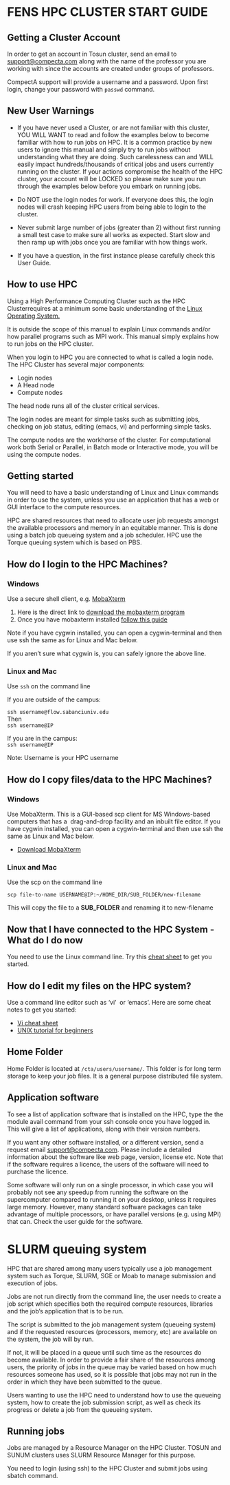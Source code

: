 # FENS HPC CLUSTER START GUIDE

## Getting a Cluster Account  
In order to get an account in Tosun cluster, send an email to [support@compecta.com](mailto:support@compecta.com) along with the name of the professor you are working with since the accounts are created under groups of professors.  
  
CompectA support will provide a username and a password. Upon first login, change your password with `passwd` command.


## New User Warnings

- If you have never used a Cluster, or are not familiar with this cluster, YOU WILL WANT to read and follow the examples below to become familiar with how to run jobs on HPC. It is a common practice by new users to ignore this manual and simply try to run jobs without understanding what they are doing. Such carelessness can and WILL easily impact hundreds/thousands of critical jobs and users currently running on the cluster. If your actions compromise the health of the HPC cluster, your account will be LOCKED so please make sure you run through the examples below before you embark on running jobs.


- Do NOT use the login nodes for work. If everyone does this, the login nodes will crash keeping HPC users from being able to login to the cluster.

- Never submit large number of jobs (greater than 2) without first running a small test case to make sure all works as expected. Start slow and then ramp up with jobs once you are familiar with how things work.

- If you have a question, in the first instance please carefully check this User Guide.

## How to use HPC

Using a High Performance Computing Cluster such as the HPC Clusterrequires at a minimum some basic understanding of the [Linux Operating System.](https://www.google.com/url?q=http://en.wikipedia.org/wiki/Linux&sa=D&ust=1570008089847000)

It is outside the scope of this manual to explain Linux commands and/or how parallel programs such as MPI work. This manual simply explains how to run jobs on the HPC cluster.


When you login to HPC you are connected to what is called a login node. The HPC Cluster has several major components:

*   Login nodes
*   A Head node
*   Compute nodes



The head node runs all of the cluster critical services.



The login nodes are meant for simple tasks such as submitting jobs, checking on job status, editing (emacs, vi) and performing simple tasks.



The compute nodes are the workhorse of the cluster. For computational work both Serial or Parallel, in Batch mode or Interactive mode, you will be using the compute nodes.



## Getting started



You will need to have a basic understanding of Linux and Linux commands in order to use the system, unless you use an application that has a web or GUI interface to the compute resources.



HPC are shared resources that need to allocate user job requests amongst the available processors and memory in an equitable manner. This is done using a batch job queueing system and a job scheduler. HPC use the Torque queuing system which is based on PBS.



## How do I login to the HPC Machines?



### Windows



Use a secure shell client, e.g. [MobaXterm](https://www.google.com/url?q=https://mobaxterm.mobatek.net/features.html&sa=D&ust=1570008089849000)



1.  Here is the direct link to [download the mobaxterm program](https://www.google.com/url?q=http://mobaxterm.mobatek.net/download-home-edition.html&sa=D&ust=1570008089850000)
2.  Once you have mobaxterm installed [follow this guide](https://www.google.com/url?q=http://mobaxterm.mobatek.net/documentation.html&sa=D&ust=1570008089850000)

[](https://www.google.com/url?q=http://support.ersa.edu.au/hpc/tizard-putty.html&sa=D&ust=1570008089851000)

Note if you have cygwin installed, you can open a cygwin-terminal and then use ssh the same as for Linux and Mac below.



If you aren’t sure what cygwin is, you can safely ignore the above line.



### Linux and Mac



Use `ssh` on the command line

If you are outside of the campus:  

`ssh username@flow.sabanciuniv.edu`  
Then  
`ssh username@IP`  
  
If you are in the campus:  
`ssh username@IP`

Note: Username is your HPC username



## How do I copy files/data to the HPC Machines?



### Windows



Use MobaXterm. This is a GUI-based scp client for MS Windows-based computers that has a  drag-and-drop facility and an inbuilt file editor. If you have cygwin installed, you can open a cygwin-terminal and then use ssh the same as Linux and Mac below.



*   [Download MobaXterm](https://www.google.com/url?q=http://mobaxterm.mobatek.net/documentation.html%232_3_3&sa=D&ust=1570008089852000)



### Linux and Mac



Use the scp on the command line



`scp file-to-name USERNAME@IP:~/HOME_DIR/SUB_FOLDER/new-filename`

This will copy the file to a **SUB_FOLDER** and renaming it to new-filename



## Now that I have connected to the HPC System - What do I do now



You need to use the Linux command line. Try this [cheat sheet](https://www.google.com/url?q=http://overapi.com/linux/&sa=D&ust=1570008089854000) to get you started.



## How do I edit my files on the HPC system?



Use a command line editor such as ‘vi’  or ‘emacs’. Here are some cheat notes to get you started:



*   [Vi cheat sheet](https://www.google.com/url?q=http://www.lagmonster.org/docs/vi.html&sa=D&ust=1570008089855000)
*   [UNIX tutorial for beginners](https://www.google.com/url?q=http://www.ee.surrey.ac.uk/Teaching/Unix/&sa=D&ust=1570008089855000)



## Home Folder



Home Folder is located at `/cta/users/username/`. This folder is for long term storage to keep your job files. It is a general purpose distributed file system.



## Application software



To see a list of application software that is installed on the HPC, type the the module avail command from your ssh console once you have logged in. This will give a list of applications, along with their version numbers.



If you want any other software installed, or a different version, send a request email [support@compecta.com](mailto:support@compecta.com). Please include a detailed information about the software like web page, version, license etc. Note that if the software requires a licence, the users of the software will need to purchase the licence.



Some software will only run on a single processor, in which case you will probably not see any speedup from running the software on the supercomputer compared to running it on your desktop, unless it requires large memory. However, many standard software packages can take advantage of multiple processors, or have parallel versions (e.g. using MPI) that can. Check the user guide for the software.



# SLURM queuing system



HPC that are shared among many users typically use a job management system such as Torque, SLURM, SGE or Moab to manage submission and execution of jobs.



Jobs are not run directly from the command line, the user needs to create a job script which specifies both the required compute resources, libraries and the job’s application that is to be run.



The script is submitted to the job management system (queueing system) and if the requested resources (processors, memory, etc) are available on the system, the job will by run.



If not, it will be placed in a queue until such time as the resources do become available. In order to provide a fair share of the resources among users, the priority of jobs in the queue may be varied based on how much resources someone has used, so it is possible that jobs may not run in the order in which they have been submitted to the queue.



Users wanting to use the HPC need to understand how to use the queueing system, how to create the job submission script, as well as check its progress or delete a job from the queueing system.



## Running jobs



Jobs are managed by a Resource Manager on the HPC Cluster. TOSUN and SUNUM clusters uses SLURM Resource Manager for this purpose.



You need to login (using ssh) to the HPC Cluster and submit jobs using sbatch command.





